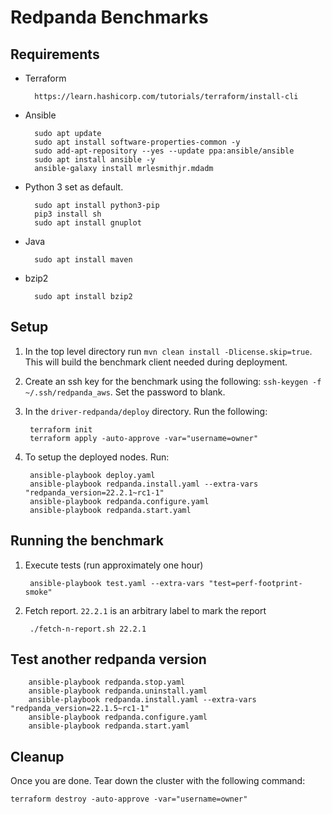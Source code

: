# Redpanda Benchmarks

## Requirements

- Terraform

        https://learn.hashicorp.com/tutorials/terraform/install-cli

- Ansible

        sudo apt update
        sudo apt install software-properties-common -y
        sudo add-apt-repository --yes --update ppa:ansible/ansible
        sudo apt install ansible -y
        ansible-galaxy install mrlesmithjr.mdadm

- Python 3 set as default.

        sudo apt install python3-pip
        pip3 install sh
        sudo apt install gnuplot

- Java

        sudo apt install maven

- bzip2

        sudo apt install bzip2

## Setup

1. In the top level directory run `mvn clean install -Dlicense.skip=true`. This will build the benchmark client needed during deployment.

2. Create an ssh key for the benchmark using the following: `ssh-keygen -f ~/.ssh/redpanda_aws`. Set the password to blank.

3. In the `driver-redpanda/deploy` directory.  Run the following: 

        terraform init
        terraform apply -auto-approve -var="username=owner"

4. To setup the deployed nodes. Run:

        ansible-playbook deploy.yaml
        ansible-playbook redpanda.install.yaml --extra-vars "redpanda_version=22.2.1~rc1-1"
        ansible-playbook redpanda.configure.yaml
        ansible-playbook redpanda.start.yaml

## Running the benchmark

1. Execute tests (run approximately one hour)

        ansible-playbook test.yaml --extra-vars "test=perf-footprint-smoke"

2. Fetch report. `22.2.1` is an arbitrary label to mark the report

        ./fetch-n-report.sh 22.2.1

## Test another redpanda version

        ansible-playbook redpanda.stop.yaml
        ansible-playbook redpanda.uninstall.yaml
        ansible-playbook redpanda.install.yaml --extra-vars "redpanda_version=22.1.5~rc1-1"
        ansible-playbook redpanda.configure.yaml
        ansible-playbook redpanda.start.yaml

## Cleanup

Once you are done. Tear down the cluster with the following command: 

	terraform destroy -auto-approve -var="username=owner"

